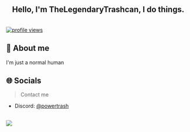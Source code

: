 <!-- Introduction -->
<div align="center">
  <h2> Hello, I'm TheLegendaryTrashcan, I do things.</h2>
  </a>
  <br />
</div>

<div>  
  <a href="https://github.com/Ant767">
    <img src="https://komarev.com/ghpvc/?username=Ant767&label=Visitors" alt="profile views" />
  </a>
</div>

<!-- About -->
<h2>📌 About me</h2>
I'm just a normal human

<!-- Socials -->
<h2>🌐 Socials</h2>

> Contact me

- Discord: [@powertrash](https://discordapp.com/users/693208615451885568/)

<!-- Profile -->
<br />
<!--<img src="https://github-readme-stats.vercel.app/api?username=Ant767&theme=onedark&show_icons=true">
<img src="https://github-readme-stats.vercel.app/api/top-langs/?username=Ant767&theme=onedark&show_icons=true">-->
<img src="https://github-readme-stats.vercel.app/api?username=Ant767&show_icons=true&theme=onedark">
